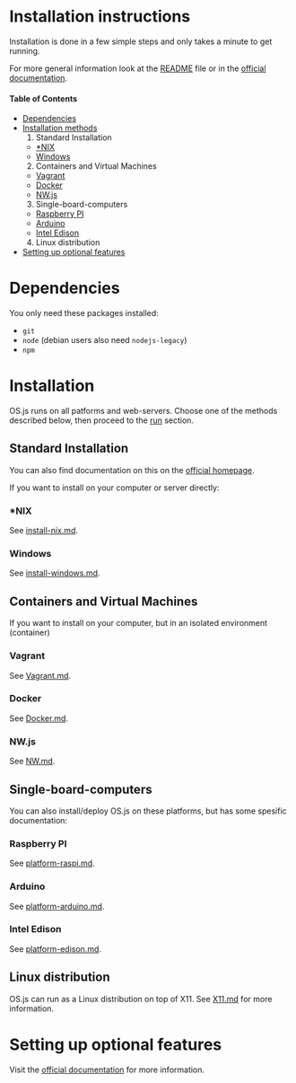 # Installation instructions

Installation is done in a few simple steps and only takes a minute to get running.

For more general information look at the [README](README.md) file or in the [official documentation](https://os.js.org/doc/).

#### Table of Contents

* [Dependencies](#dependencies)
* [Installation methods](#installation)
  1. Standard Installation
    * [*NIX](#nix)
    * [Windows](#windows)
  2. Containers and Virtual Machines
    * [Vagrant](#vagrant)
    * [Docker](#docker)
    * [NW.js](#nwjs)
  3. Single-board-computers
    * [Raspberry PI](#raspberry-pi)
    * [Arduino](#arduino)
    * [Intel Edison](#intel-edison)
  4. Linux distribution
* [Setting up optional features](#setting-up-optional-features)

# Dependencies

You only need these packages installed:

- `git`
- `node` (debian users also need `nodejs-legacy`)
- `npm`

# Installation

OS.js runs on all patforms and web-servers. Choose one of the methods described below, then proceed to the [run](#running) section.

## Standard Installation

You can also find documentation on this on the [official homepage](https://os.js.org/doc/manuals/man-install.html).

If you want to install on your computer or server directly:

### *NIX

See [install-nix.md](https://github.com/os-js/OS.js/blob/master/doc/install-nix.md).

### Windows

See [install-windows.md](https://github.com/os-js/OS.js/blob/master/doc/install-windows.md).

## Containers and Virtual Machines

If you want to install on your computer, but in an isolated environment (container)

### Vagrant

See [Vagrant.md](https://github.com/os-js/OS.js/blob/master/doc/Vagrant.md).

### Docker

See [Docker.md](https://github.com/os-js/OS.js/blob/master/doc/Docker.md).

### NW.js

See [NW.md](https://github.com/os-js/OS.js/blob/master/doc/NW.md).

## Single-board-computers

You can also install/deploy OS.js on these platforms, but has some spesific documentation:

### Raspberry PI

See [platform-raspi.md](https://github.com/os-js/OS.js/blob/master/doc/platform-raspi.md).

### Arduino

See [platform-arduino.md](https://github.com/os-js/OS.js/blob/master/doc/platform-arduino.md).

### Intel Edison

See [platform-edison.md](https://github.com/os-js/OS.js/blob/master/doc/platform-edison.md).

## Linux distribution

OS.js can run as a Linux distribution on top of X11. See [X11.md](https://github.com/os-js/OS.js/blob/master/doc/X11.md) for more information.

# Setting up optional features

Visit the [official documentation](https://os.js.org/doc/manuals/) for more information.
